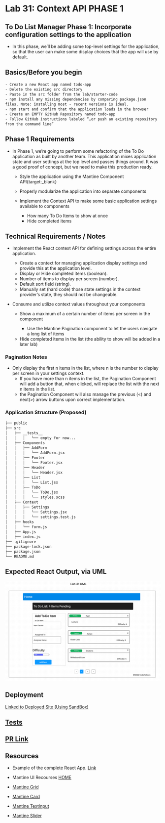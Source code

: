# Lab 31: Context API PHASE 1

## To Do List Manager Phase 1: Incorporate configuration settings to the application

- In this phase, we’ll be adding some top-level settings for the application, so that the user can make some display choices that the app will use by default.

## Basics/Before you begin

    - Create a new React app named todo-app
    - Delete the existing src directory
    - Paste in the src folder from the lab/starter-code
    - npm install any missing dependencies by comparing package.json files. Note: installing most - recent versions is ideal.
    - npm start and confirm that the application loads in the browser
    - Create an EMPTY GitHub Repository named todo-app
    - Follow GitHub instructions labeled “…or push an existing repository from the command line”

## Phase 1 Requirements

- In Phase 1, we’re going to perform some refactoring of the To Do application as built by another team. This application mixes application state and user settings at the top level and passes things around. It was a good proof of concept, but we need to make this production ready.

  - Style the application using the Mantine Component API{target:_blank}

  - Properly modularize the application into separate components

  - Implement the Context API to make some basic application settings available to components

    - How many To Do Items to show at once
    - Hide completed items

## Technical Requirements / Notes

- Implement the React context API for defining settings across the entire application.
  - Create a context for managing application display settings and provide this at the application level.
  - Display or Hide completed items (boolean).
  - Number of items to display per screen (number).
  - Default sort field (string).
  - Manually set (hard code) those state settings in the context provider’s state, they should not be changeable.

- Consume and utilize context values throughout your components
  - Show a maximum of a certain number of items per screen in the <List /> component
    - Use the Mantine Pagination component to let the users navigate a long list of items
  - Hide completed items in the list (the ability to show will be added in a later lab)

### Pagination Notes

- Only display the first n items in the list, where n is the number to display per screen in your settings context.
  - If you have more than n items in the list, the Pagination Component will add a button that, when clicked, will replace the list with the next n items in the list.
  - the Pagination Component will also manage the previous (<) and next(>) arrow buttons upon correct implementation.

### Application Structure (Proposed)

    ├── public
    ├── src
    │   ├── __tests__
    │   │   │   └── empty for now...
    │   ├── Components
    │   │   ├── AddForm
    │   │   │   └── AddForm.jsx
    │   │   ├── Footer
    │   │   │   └── Footer.jsx
    │   │   ├── Header
    │   │   │   └── Header.jsx
    │   │   ├── List
    │   │   │   └── List.jsx
    │   │   ├── ToDo
    │   │   │   └── ToDo.jsx
    │   │   │   └── styles.scss  
    │   ├── Context
    │   │   ├── Settings
    │   │   │   └── Settings.jsx
    │   │   │   └── settings.test.js
    │   ├── hooks
    │   │   └── form.js
    │   ├── App.js
    │   ├── index.js
    ├── .gitignore
    ├── package-lock.json
    ├── package.json
    └── README.md

## Expected React Output, via UML

![UML](public/assets/UML%20Rough%20Draft%20for%20Lab%2031.png)

## Deployment

[Linked to Deployed Site (Using SandBox)]()

## [Tests](./src/__tests__/)

## [PR Link]()

## Resources

- Example of the complete React App. [Link](https://todo-401-js.netlify.app/)

- Mantine UI Recourses [HOME](https://mantine.dev/pages/getting-started/)

- [Mantine Grid](https://mantine.dev/core/grid/)

- [Mantine Card](https://mantine.dev/core/card/)

- [Mantine TextInput](https://mantine.dev/core/text-input/)

- [Mantine Slider](https://mantine.dev/core/slider/)
